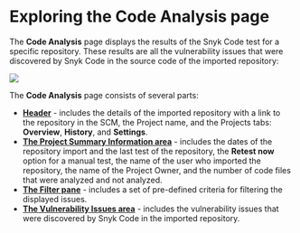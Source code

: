 # Exploring the Code Analysis page

The **Code Analysis** page displays the results of the Snyk Code test for a specific repository. These results are all the vulnerability issues that were discovered by Snyk Code in the source code of the imported repository:

![](<../../../../.gitbook/assets/Snyk Code - Results - Code Analysis page - parts.png>)

The **Code Analysis** page consists of several parts:

* [**Header**](the-code-analysis-page-header.md)  - includes the details of the imported repository with a link to the repository in the SCM, the Project name, and the Projects tabs: **Overview**, **History**, and **Settings**.
* [**The Project Summary Information area**](the-code-analysis-page-the-project-summary-information-area.md) - includes the dates of the repository import and the last test of the repository, the **Retest now** option for a manual test, the name of the user who imported the repository, the name of the Project Owner, and the number of code files that were analyzed and not analyzed.
* [**The Filter pane**](the-code-analysis-page-the-filter-pane.md) - includes a set of pre-defined criteria for filtering the displayed issues.
* [**The Vulnerability Issues area**](the-code-analysis-page-the-vulnerability-issues-area.md) - includes the vulnerability issues that were discovered by Snyk Code in the imported repository.
